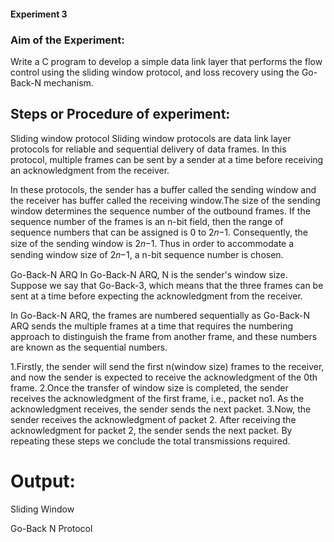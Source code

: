 #### Experiment 3

### Aim of the Experiment:
Write a C program to develop a simple data link layer that performs the flow control using the sliding window protocol, and loss recovery using the Go-Back-N mechanism.

## Steps or Procedure of experiment:
Sliding window protocol
Sliding window protocols are data link layer protocols for reliable and sequential delivery of data frames. In this protocol, multiple frames can be sent by a sender at a time before receiving an acknowledgment from the receiver.

In these protocols, the sender has a buffer called the sending window and the receiver has buffer called the receiving window.The size of the sending window determines the sequence number of the outbound frames. If the sequence number of the frames is an n-bit field, then the range of sequence numbers that can be assigned is 0 to 2𝑛−1. Consequently, the size of the sending window is 2𝑛−1. Thus in order to accommodate a sending window size of 2𝑛−1, a n-bit sequence number is chosen.

Go-Back-N ARQ
In Go-Back-N ARQ, N is the sender's window size. Suppose we say that Go-Back-3, which means that the three frames can be sent at a time before expecting the acknowledgment from the receiver.

In Go-Back-N ARQ, the frames are numbered sequentially as Go-Back-N ARQ sends the multiple frames at a time that requires the numbering approach to distinguish the frame from another frame, and these numbers are known as the sequential numbers.

1.Firstly, the sender will send the first n(window size) frames to the receiver, and now the sender is expected to receive the acknowledgment of the 0th frame. 
2.Once the transfer of window size is completed, the sender receives the acknowledgment of the first frame, i.e., packet no1. As the acknowledgment receives, the sender sends the next packet. 
3.Now, the sender receives the acknowledgment of packet 2. After receiving the acknowledgment for packet 2, the sender sends the next packet. By repeating these steps we conclude the total transmissions required.

# Output:
Sliding Window


Go-Back N Protocol
